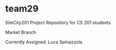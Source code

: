 team29
======

SimCity201 Project Repository for CS 201 students

Market Branch

Currently Assigned: Luca Spinazzola